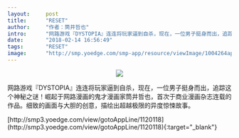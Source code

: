 ```yaml
---
layout:     post
title:      "RESET"
author:     "作者：筒井哲也"
intro:      "网路游戏『DYSTOPIA』连连将玩家逼到自杀，现在，一位男子挺身而出，追踪这个神秘之谜！崛起于网路漫画的鬼才漫画家筒井哲也，首次于商业漫画杂志连载的作品。细致的画面与大胆的创意，描绘出超越极限的异度惊悚故事。"
date:       "2018-02-14 16:56:49"
tags:       "RESET"
image:      "http://smp.yoedge.com/smp-app/resource/viewImage/1004264appline.png"
---
```

<div style="text-align: center">
<p><img src="http://smp.yoedge.com/smp-app/resource/viewImage/1004264appline.png"/></p>
</div>
<p class="post-meta">
<span>网路游戏『DYSTOPIA』连连将玩家逼到自杀，现在，一位男子挺身而出，追踪这个神秘之谜！崛起于网路漫画的鬼才漫画家筒井哲也，首次于商业漫画杂志连载的作品。细致的画面与大胆的创意，描绘出超越极限的异度惊悚故事。</span>
</p>
[http://smp3.yoedge.com/view/gotoAppLine/1120118](http://smp3.yoedge.com/view/gotoAppLine/1120118){:target="_blank"}


